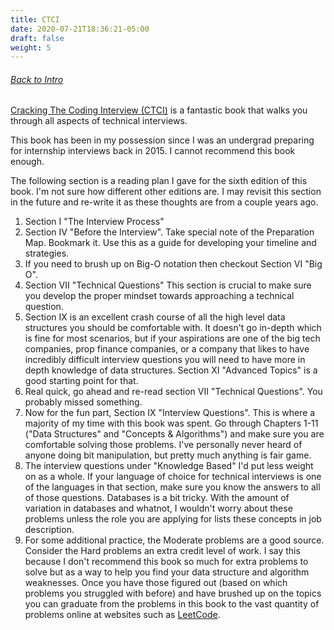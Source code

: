 ```yaml
---
title: CTCI
date: 2020-07-21T18:36:21-05:00
draft: false
weight: 5
---
```

###### [Back to Intro](#intro)

[Cracking The Coding Interview (CTCI)](http://www.crackingthecodinginterview.com/) is a fantastic book that walks you through all aspects of technical interviews.

This book has been in my possession since I was an undergrad preparing for internship interviews back in 2015. I cannot recommend this book enough. 

The following section is a reading plan I gave for the sixth edition of this book. I'm not sure how different other editions are. I may revisit this section in the future and re-write it as these thoughts are from a couple years ago.



1. Section I "The Interview Process"
2. Section IV "Before the Interview". Take special note of the Preparation Map. Bookmark it. Use this as a guide for developing your timeline and strategies.
3. If you need to brush up on Big-O notation then checkout Section VI "Big O".
4. Section VII "Technical Questions" This section is crucial to make sure you develop the proper mindset towards approaching a technical question. 
5. Section IX is an excellent crash course of all the high level data structures you should be comfortable with. It doesn't go in-depth which is fine for most scenarios, but if your aspirations are one of the big tech companies, prop finance companies, or a company that likes to have incredibly difficult interview questions you will need to have more in depth knowledge of data structures. Section XI "Advanced Topics" is a good starting point for that.
6. Real quick, go ahead and re-read section VII "Technical Questions". You probably missed something. 
7. Now for the fun part, Section IX "Interview Questions". This is where a majority of my time with this book was spent. Go through Chapters 1-11 ("Data Structures" and  "Concepts & Algorithms") and make sure you are comfortable solving those problems. I've personally never heard of anyone doing bit manipulation, but pretty much anything is fair game. 
8. The interview questions under "Knowledge Based" I'd put less weight on as a whole. If your language of choice for technical interviews is one of the languages in that section, make sure you know the answers to all of those questions. Databases is a bit tricky. With the amount of variation in databases and whatnot, I wouldn't worry about these problems unless the role you are applying for lists these concepts in job description. 
9. For some additional practice, the Moderate problems are a good source. Consider the Hard problems an extra credit level of work. I say this because I don't recommend this book so much for extra problems to solve but as a way to help you find your data structure and algorithm weaknesses. Once you have those figured out (based on which problems you struggled with before) and have brushed up on the topics you can graduate from the problems in this book to the vast quantity of problems online at websites such as [LeetCode](https://leetcode.com/).